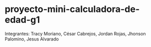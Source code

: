 # proyecto-mini-calculadora-de-edad-g1
Integrantes: Tracy Moriano, César Cabrejos, Jordan Rojas, Jhonson Palomino, Jesus Alvarado
